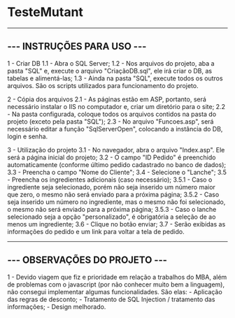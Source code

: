 # TesteMutant
---------------------------
--- INSTRUÇÕES PARA USO ---
---------------------------

1 - Criar DB
	1.1 - Abra o SQL Server;
	1.2 - Nos arquivos do projeto, aba a pasta "SQL" e, execute o arquivo "CriaçãoDB.sql", ele irá criar o DB, as tabelas e alimentá-las;
	1.3 - Ainda na pasta "SQL", execute todos os outros arquivos. São os scripts utilizados para funcionamento do projeto.

2 - Cópia dos arquivos
	2.1 - As páginas estão em ASP, portanto, será necessário instalar o IIS no computador e, criar um diretório para o site;
	2.2 - Na pasta configurada, coloque todos os arquivos contidos na pasta do projeto (exceto pela pasta "SQL");
	2.3 - No arquivo "Funcoes.asp", será necessário editar a função "SqlServerOpen", colocando a instância do DB, login e senha.

3 - Utilização do projeto
	3.1 - No navegador, abra o arquivo "Index.asp". Ele será a página inicial do projeto;
	3.2 - O campo "ID Pedido" é preenchido automaticamente (conforme último pedido cadastrado no banco de dados);
	3.3 - Preencha o campo "Nome do Cliente";
	3.4 - Selecione o "Lanche";
	3.5 - Preencha os ingredientes adicionais (caso necessário);
		3.5.1 - Caso o ingrediente seja selecionado, porém não seja inserido um número maior que zero, o mesmo não será enviado para a próxima página;
		3.5.2 - Caso seja inserido um número no ingrediente, mas o mesmo não foi selecionado, o mesmo não será enviado para a próxima página;
		3.5.3 - Caso o lanche selecionado seja a opção "personalizado", é obrigatória a seleção de ao menos um ingrediente;
	3.6 - Clique no botão enviar;
	3.7 - Serão exibidas as informações do pedido e um link para voltar a tela de pedido.

------------------------------
--- OBSERVAÇÕES DO PROJETO ---
------------------------------

1 - Devido viagem que fiz e prioridade em relação a trabalhos do MBA, além de problemas com o javascript (por não conhecer muito bem a linguagem), não consegui implementar algumas funcionalidades. São elas:
	- Aplicação das regras de desconto;
	- Tratamento de SQL Injection / tratamento das informações;
	- Design melhorado.
